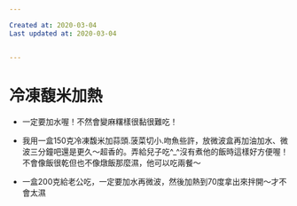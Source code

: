 ```yaml
---

Created at: 2020-03-04
Last updated at: 2020-03-04


---
```


# 冷凍馥米加熱


* 一定要加水喔！不然會變麻糬樣很黏很難吃！

* 我用一盒150克冷凍馥米加蒜頭.菠菜切小.吻魚些許，放微波盒再加油加水、微波三分鐘吧還是更久～超香的。弄給兒子吃^\_^沒有煮他的飯時這樣好方便喔！不會像飯很乾但也不像燉飯那麼濕，他可以吃兩餐～

* 一盒200克給老公吃，一定要加水再微波，然後加熱到70度拿出來拌開～才不會太濕


